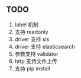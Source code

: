 ## TODO

1. label 机制
2. 支持 readonly
4. driver 支持 sls
9. driver 支持 elasticsearch
10. 参数支持 validator
12. http 支持文件上传
17. 支持 pip install
